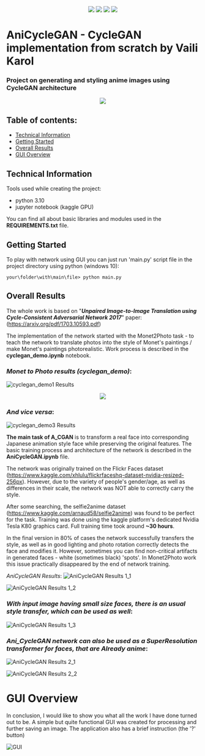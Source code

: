 <p align="center">
	<img src="https://img.shields.io/badge/python-3670A0?style=for-the-badge&logo=python&logoColor=ffdd54"/>
	<img src="https://img.shields.io/badge/PyTorch-%23EE4C2C.svg?style=for-the-badge&logo=PyTorch&logoColor=white"/>
  <img src="https://img.shields.io/badge/numpy-%23013243.svg?style=for-the-badge&logo=numpy&logoColor=white"/>
  <img src="https://img.shields.io/badge/jupyter-%23FA0F00.svg?style=for-the-badge&logo=jupyter&logoColor=white"/>
</p>

# AniCycleGAN - CycleGAN implementation from scratch by Vaili Karol

### Project on generating and styling anime images using CycleGAN architecture

<p align="center">
	<img src="./images/ACGAN_preview_scaled.jpg" />
</p>

## Table of contents:
* [Technical Information](#technical-info)
* [Getting Started](#startup)
* [Overall Results](#results)
* [GUI Overview](#gui)

<a name="technical-info"/>

## Technical Information

Tools used while creating the project:
* python 3.10
* jupyter notebook (kaggle GPU)

You can find all about basic libraries and modules used in the **REQUIREMENTS.txt** file.

<a name="startup"/>

## Getting Started

To play with network using GUI you can just run 'main.py' script file in the project directory using python (windows 10):
```
your\folder\with\main\file> python main.py
```
<a name="results"/>

## Overall Results

The whole work is based on "***Unpaired Image-to-Image Translation using Cycle-Consistent Adversarial Network 2017***" paper: (https://arxiv.org/pdf/1703.10593.pdf)

The implementation of the network started with the Monet2Photo task - to teach the network to translate photos into the style of Monet's paintings / make Monet's paintings photorealistic. 
Work process is described in the **cyclegan_demo.ipynb** notebook.

### *Monet to Photo results (cyclegan_demo)*:
![cyclegan_demo1 Results](./images/cyclegan_ex1.jpg)
<p align="center">
	<img src="./images/cyclegan_ex2_new.jpg" />
</p>

### *And vice versa*:
![cyclegan_demo3 Results](./images/cyclegan_ex3_new.jpg)

**The main task of A_CGAN** is to transform a real face into corresponding Japanese animation style face while preserving the original features.
The basic training process and architecture of the network is described in the **AniCycleGAN.ipynb** file.

The network was originally trained on the Flickr Faces dataset (https://www.kaggle.com/xhlulu/flickrfaceshq-dataset-nvidia-resized-256px). 
However, due to the variety of people's gender/age, as well as differences in their scale, the network was NOT able to correctly carry the style. 

After some searching, the selfie2anime dataset (https://www.kaggle.com/arnaud58/selfie2anime) was found to be perfect for the task.
Training was done using the kaggle platform's dedicated Nvidia Tesla K80 graphics card. Full training time took around **~30 hours**.

In the final version in 80% of cases the network successfully transfers the style, as well as in good lighting and photo rotation correctly detects the face and modifies it.
However, sometimes you can find non-critical artifacts in generated faces - white (sometimes black) 'spots'. In Monet2Photo work this issue practically disappeared by the end of network training.

*AniCycleGAN Results*:
![AniCycleGAN Results 1_1](./images/anigan_ex1.png)

![AniCycleGAN Results 1_2](./images/anigan_ex2.png)

### *With input image having small size faces, there is an usual style transfer, which can be used as well*:
![AniCycleGAN Results 1_3](./images/anigan_ex0.png)

### *Ani_CycleGAN network can also be used as a SuperResolution transformer for faces, that are Already anime*:
![AniCycleGAN Results 2_1](./images/anigan_ex3.png)

![AniCycleGAN Results 2_2](./images/anigan_ex4.png)

<a name="gui"/>

# GUI Overview
In conclusion, I would like to show you what all the work I have done turned out to be. A simple but quite functional GUI was created for processing and further saving an image. 
The application also has a brief instruction (the '?' button)

![GUI](./images/GUI_interface.png)
